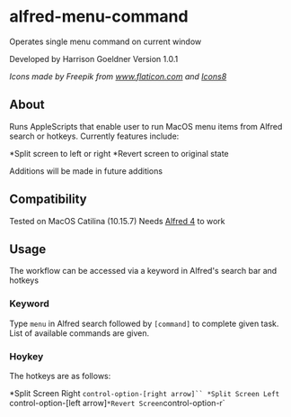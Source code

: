 # alfred-menu-command
Operates single menu command on current window

Developed by Harrison Goeldner
Version 1.0.1

*Icons made by Freepik from www.flaticon.com and [Icons8](https://icons8.com/)*

## About

Runs AppleScripts that enable user to run MacOS menu items from Alfred search or hotkeys. Currently features include:

*Split screen to left or right
*Revert screen to original state

Additions will be made in future additions

## Compatibility
Tested on MacOS Catilina (10.15.7)
Needs [Alfred 4](https://www.alfredapp.com/) to work

## Usage

The workflow can be accessed via a keyword in Alfred's search bar and hotkeys

### Keyword

Type `menu` in Alfred search followed by `[command]` to complete given task. List of available commands are given.

### Hoykey

The hotkeys are as follows:

*Split Screen Right `control-option-[right arrow]``
*Split Screen Left `control-option-[left arrow]`
*Revert Screen `control-option-r`
